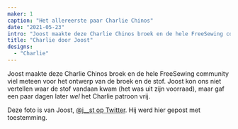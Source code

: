 ```yaml
---
maker: 1
caption: "Het allereerste paar Charlie Chinos"
date: "2021-05-23"
intro: "Joost maakte deze Charlie Chinos broek en de hele FreeSewing community viel meteen voor het ontwerp van de broek en de stof. Hoewel Joost ons niet kon vertellen waar de stof vandaan kwam (het was uit zijn voorraad), gaf hij het Charlie patroon een paar dagen later vrij."
title: "Charlie door Joost"
designs:
  - "Charlie"
---
```



Joost maakte deze Charlie Chinos broek en de hele FreeSewing community viel meteen voor het ontwerp van de broek en de stof. Joost kon ons niet vertellen waar de stof vandaan kwam (het was uit zijn voorraad), maar gaf een paar dagen later *wel* het Charlie patroon vrij.

Deze foto is van Joost, [@j__st op Twitter](https://twitter.com/j__st). Hij werd hier gepost met toestemming.

